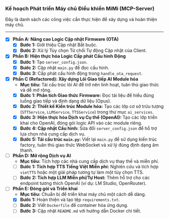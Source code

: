 ### Kế hoạch Phát triển Máy chủ Điều khiển MiMi (MCP-Server)

Đây là danh sách các công việc cần thực hiện để xây dựng và hoàn thiện máy chủ.

---

-   [x] **Phần A: Nâng cao Logic Cập nhật Firmware (OTA)**
    -   [x] **Bước 1:** Giới thiệu Cập nhật Bắt buộc.
    -   [x] **Bước 2:** Xử lý Tùy chọn Từ chối Tự động Cập nhật của Client.

-   [x] **Phần B: Hiện thực hóa Logic Cấp phát Cấu hình Động**
    -   [x] **Bước 1:** Tạo `server_config.json`.
    -   [x] **Bước 2:** Cập nhật `main.py` để đọc cấu hình.
    -   [x] **Bước 3:** Cấp phát cấu hình động trong `handle_ota_request`.

-   [x] **Phần C (Refactored): Xây dựng Lõi Giao tiếp AI Module hóa**
    -   **Mục tiêu:** Tái cấu trúc lõi AI để trở nên linh hoạt, tuân thủ giao thức và dễ mở rộng.
    -   [x] **Bước 1: Phân tích Giao thức Firmware:** Đọc tài liệu để hiểu đúng luồng giao tiếp và định dạng dữ liệu (Opus).
    -   [x] **Bước 2: Thiết kế Kiến trúc Module hóa:** Tạo các lớp cơ sở trừu tượng (`STTService`, `LLMService`, `TTSService`) trong thư mục `ai_services`.
    -   [x] **Bước 3: Hiện thực hóa Dịch vụ Cụ thể (OpenAI):** Tạo các lớp triển khai cho OpenAI, đóng gói logic API vào các module riêng.
    -   [x] **Bước 4: Cập nhật Cấu hình:** Sửa đổi `server_config.json` để hỗ trợ lựa chọn nhà cung cấp dịch vụ.
    -   [x] **Bước 5: Tái cấu trúc `main.py`:** Viết lại `main.py` để sử dụng kiến trúc factory, tuân thủ giao thức WebSocket và xử lý đúng định dạng âm thanh.

-   [ ] **Phần D: Mở rộng Dịch vụ AI**
    -   **Mục tiêu:** Tích hợp các nhà cung cấp dịch vụ thay thế và miễn phí.
    -   [ ] **Bước 1: Tích hợp TTS Tiếng Việt Miễn phí:** Nghiên cứu và tích hợp `vietTTS` hoặc một giải pháp tương tự làm một tùy chọn TTS.
    -   [ ] **Bước 2: Tích hợp LLM Miễn phí/Tự Host:** Thêm hỗ trợ cho các endpoint tương thích OpenAI (ví dụ: LM Studio, OpenRouter).

-   [ ] **Phần E: Đóng gói và Triển khai**
    -   **Mục tiêu:** Chuẩn bị để triển khai máy chủ một cách dễ dàng.
    -   [x] **Bước 1:** Hoàn thiện và tạo tệp `requirements.txt`.
    -   [ ] **Bước 2:** Viết `Dockerfile` để container hóa ứng dụng.
    -   [ ] **Bước 3:** Cập nhật `README.md` với hướng dẫn Docker chi tiết.
